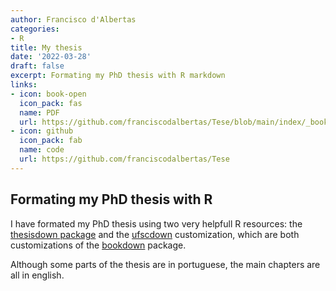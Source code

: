 ```yaml
---
author: Francisco d'Albertas
categories:
- R
title: My thesis
date: '2022-03-28'
draft: false
excerpt: Formating my PhD thesis with R markdown
links:
- icon: book-open
  icon_pack: fas
  name: PDF
  url: https://github.com/franciscodalbertas/Tese/blob/main/index/_book/thesis.pdf
- icon: github
  icon_pack: fab
  name: code
  url: https://github.com/franciscodalbertas/Tese
---
```


## Formating my PhD thesis with R

I have formated my PhD thesis using two very helpfull R resources: the [thesisdown package](https://thesisdown.rbind.io/) and the [ufscdown](https://github.com/lfpdroubi/ufscdown) customization, which are both customizations of the [bookdown](https://github.com/rstudio/bookdown) package.

Although some parts of the thesis are in portuguese, the main chapters are all in english.